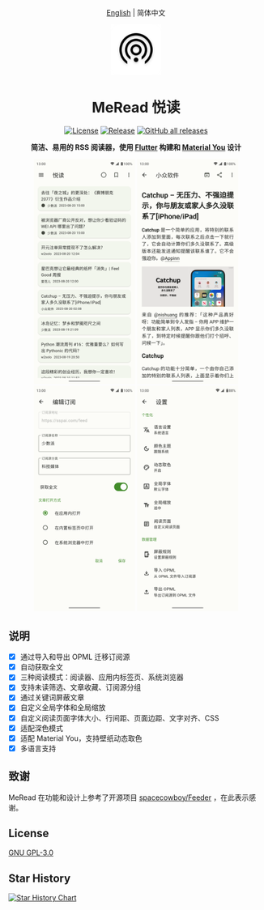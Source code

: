 <div align='center'>
<p><a href="README.md">English</a> | 简体中文</p>
<img src='./assets/meread_round.png' alt='MeRead' width='100px'/>
<h1>MeRead 悦读</h1>

<p>
<a href="https://github.com/GVenusLeo/MeRead/blob/master/LICENSE"><img alt="License" src="https://img.shields.io/github/license/gvenusleo/meread"></a>
<a href="https://github.com/GVenusLeo/MeRead/releases"><img alt="Release" src="https://img.shields.io/github/v/release/gvenusleo/meread"></a>
<a href="https://github.com/gvenusleo/MeRead/releases"><img alt="GitHub all releases" src="https://img.shields.io/github/downloads/gvenusleo/meread/total"></a>
</p>

</p>
<strong>简洁、易用的 RSS 阅读器，使用 <a href='https://flutter.dev' target='_blank'>Flutter</a> 构建和 <a href='https://m3.material.io/' target='_blank'>Material You</a> 设计</strong>
</p>

<p>
<img alt="MeRead" src="./assets/app_zh_1.png" width="200">
<img alt="MeRead" src="./assets/app_zh_2.png" width="200">
<img alt="MeRead" src="./assets/app_zh_3.png" width="200">
<img alt="MeRead" src="./assets/app_zh_4.png" width="200">
</p>
</div>

## 说明

- [x] 通过导入和导出 OPML 迁移订阅源
- [x] 自动获取全文
- [x] 三种阅读模式：阅读器、应用内标签页、系统浏览器
- [x] 支持未读筛选、文章收藏、订阅源分组
- [x] 通过关键词屏蔽文章
- [x] 自定义全局字体和全局缩放
- [x] 自定义阅读页面字体大小、行间距、页面边距、文字对齐、CSS
- [x] 适配深色模式
- [x] 适配 Material You，支持壁纸动态取色
- [x] 多语言支持

## 致谢

MeRead 在功能和设计上参考了开源项目 [spacecowboy/Feeder](https://gitlab.com/spacecowboy/Feeder) ，在此表示感谢。

## License

[GNU GPL-3.0](./LICENSE)

## Star History

<a href="https://star-history.com/#gvenusleo/MeRead&Date">
  <picture>
    <source media="(prefers-color-scheme: dark)" srcset="https://api.star-history.com/svg?repos=gvenusleo/MeRead&type=Date&theme=dark" />
    <source media="(prefers-color-scheme: light)" srcset="https://api.star-history.com/svg?repos=gvenusleo/MeRead&type=Date" />
    <img alt="Star History Chart" src="https://api.star-history.com/svg?repos=gvenusleo/MeRead&type=Date" />
  </picture>
</a>
